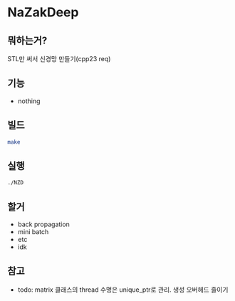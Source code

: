 # NaZakDeep

## 뭐하는거?
STL만 써서 신경망 만들기(cpp23 req)

## 기능
- nothing

## 빌드
```sh
make
```

## 실행
```sh
./NZD
```

## 할거
- back propagation
- mini batch
- etc
- idk

## 참고
- todo: matrix 클래스의 thread 수명은 unique_ptr로 관리. 생성 오버헤드 줄이기
